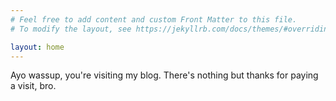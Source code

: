```yaml
---
# Feel free to add content and custom Front Matter to this file.
# To modify the layout, see https://jekyllrb.com/docs/themes/#overriding-theme-defaults

layout: home
---
```


Ayo wassup, you're visiting my blog. There's nothing but thanks for paying a visit, bro.
